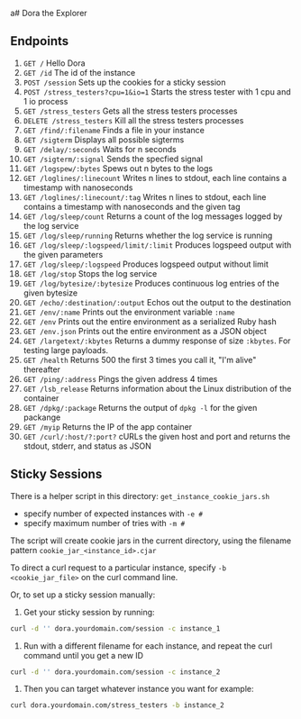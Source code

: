 a# Dora the Explorer

## Endpoints

1. `GET /` Hello Dora
1. `GET /id` The id of the instance
1. `POST /session` Sets up the cookies for a sticky session
1. `POST /stress_testers?cpu=1&io=1` Starts the stress tester with 1 cpu and 1 io process
1. `GET /stress_testers` Gets all the stress testers processes
1. `DELETE /stress_testers` Kill all the stress testers processes
1. `GET /find/:filename` Finds a file in your instance
1. `GET /sigterm` Displays all possible sigterms
1. `GET /delay/:seconds` Waits for n seconds
1. `GET /sigterm/:signal` Sends the specfied signal
1. `GET /logspew/:bytes` Spews out n bytes to the logs
1. `GET /loglines/:linecount` Writes n lines to stdout, each line contains a timestamp with nanoseconds
1. `GET /loglines/:linecount/:tag` Writes n lines to stdout, each line contains a timestamp with nanoseconds and the given tag
1. `GET /log/sleep/count` Returns a count of the log messages logged by the log service
1. `GET /log/sleep/running` Returns whether the log service is running
1. `GET /log/sleep/:logspeed/limit/:limit` Produces logspeed output with the given parameters
1. `GET /log/sleep/:logspeed` Produces logspeed output without limit
1. `GET /log/stop` Stops the log service
1. `GET /log/bytesize/:bytesize` Produces continuous log entries of the given bytesize
1. `GET /echo/:destination/:output` Echos out the output to the destination
1. `GET /env/:name` Prints out the environment variable `:name`
1. `GET /env` Prints out the entire environment as a serialized Ruby hash
1. `GET /env.json` Prints out the entire environment as a JSON object
1. `GET /largetext/:kbytes` Returns a dummy response of size `:kbytes`. For testing large payloads.
1. `GET /health` Returns 500 the first 3 times you call it, "I'm alive" thereafter
1. `GET /ping/:address` Pings the given address 4 times
1. `GET /lsb_release` Returns information about the Linux distribution of the container
1. `GET /dpkg/:package` Returns the output of `dpkg -l` for the given packange
1. `GET /myip` Returns the IP of the app container
1. `GET /curl/:host/?:port?` cURLs the given host and port and returns the stdout, stderr, and status as JSON

## Sticky Sessions

There is a helper script in this directory: `get_instance_cookie_jars.sh`

- specify number of expected instances with `-e #`
- specify maximum number of tries with `-m #`

The script will create cookie jars in the current directory, using the filename pattern `cookie_jar_<instance_id>.cjar`

To direct a curl request to a particular instance, specify `-b <cookie_jar_file>` on the curl command line.

Or, to set up a sticky session manually:

1. Get your sticky session by running:
```bash
curl -d '' dora.yourdomain.com/session -c instance_1
```
1. Run with a different filename for each instance, and repeat the curl command until you get a new ID
```bash
curl -d '' dora.yourdomain.com/session -c instance_2
```
1. Then you can target whatever instance you want for example:
```bash
curl dora.yourdomain.com/stress_testers -b instance_2
```

